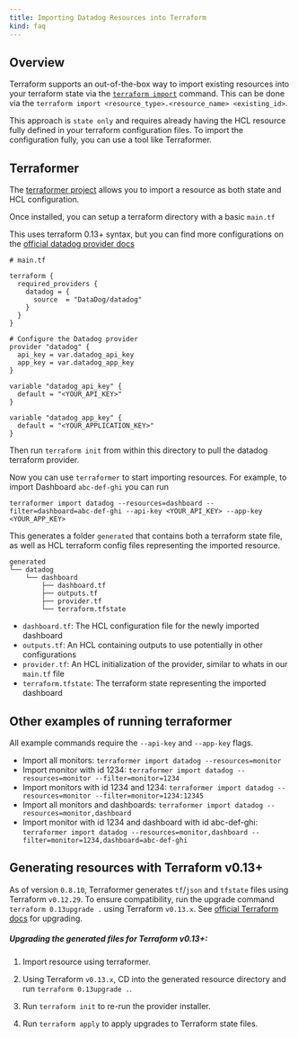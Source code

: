 ```yaml
---
title: Importing Datadog Resources into Terraform
kind: faq
---
```


## Overview

Terraform supports an out-of-the-box way to import existing resources into your terraform state via the [`terraform import`][1] command.
This can be done via the `terraform import <resource_type>.<resource_name> <existing_id>`.

This approach is `state only` and requires already having the HCL resource fully defined in your terraform configuration files. To import the configuration fully, you can use a tool like Terraformer.

## Terraformer

The [terraformer project][2] allows you to import a resource as both state and HCL configuration.

Once installed, you can setup a terraform directory with a basic `main.tf`

This uses terraform 0.13+ syntax, but you can find more configurations on the [official datadog provider docs][3]

```hcl
# main.tf

terraform {
  required_providers {
    datadog = {
      source  = "DataDog/datadog"
    }
  }
}

# Configure the Datadog provider
provider "datadog" {
  api_key = var.datadog_api_key
  app_key = var.datadog_app_key
}

variable "datadog_api_key" {
  default = "<YOUR_API_KEY>"
}

variable "datadog_app_key" {
  default = "<YOUR_APPLICATION_KEY>"
}
```

Then run `terraform init` from within this directory to pull the datadog terraform provider.

Now you can use `terraformer` to start importing resources. For example, to import Dashboard `abc-def-ghi` you can run

`terraformer import datadog --resources=dashboard --filter=dashboard=abc-def-ghi --api-key <YOUR_API_KEY> --app-key <YOUR_APP_KEY>`

This generates a folder `generated` that contains both a terraform state file, as well as HCL terraform config files representing the imported resource.

```
generated
└── datadog
    └── dashboard
        ├── dashboard.tf
        ├── outputs.tf
        ├── provider.tf
        └── terraform.tfstate
```

* `dashboard.tf`: The HCL configuration file for the newly imported dashboard
* `outputs.tf`: An HCL containing outputs to use potentially in other configurations
* `provider.tf`: An HCL initialization of the provider, similar to whats in our `main.tf` file
* `terraform.tfstate`: The terraform state representing the imported dashboard

## Other examples of running terraformer

All example commands require the `--api-key` and `--app-key` flags.

* Import all monitors: `terraformer import datadog --resources=monitor`
* Import monitor with id 1234: `terraformer import datadog --resources=monitor --filter=monitor=1234`
* Import monitors with id 1234 and 1234: `terraformer import datadog --resources=monitor --filter=monitor=1234:12345`
* Import all monitors and dashboards: `terraformer import datadog --resources=monitor,dashboard`
* Import monitor with id 1234 and dashboard with id abc-def-ghi: `terraformer import datadog --resources=monitor,dashboard --filter=monitor=1234,dashboard=abc-def-ghi`

## Generating resources with Terraform v0.13+

As of version `0.8.10`, Terraformer generates `tf`/`json` and `tfstate` files using Terraform `v0.12.29`. To ensure compatibility, run the upgrade command `terraform 0.13upgrade .` using Terraform `v0.13.x`. See [official Terraform docs][4] for upgrading.

##### Upgrading the generated files for Terraform v0.13+:

1. Import resource using terraformer.

2. Using Terraform `v0.13.x`, CD into the generated resource directory and run `terraform 0.13upgrade .`.

3. Run `terraform init` to re-run the provider installer.

4. Run `terraform apply` to apply upgrades to Terraform state files.

[1]: https://www.terraform.io/docs/import/index.html
[2]: https://github.com/GoogleCloudPlatform/terraformer
[3]: https://registry.terraform.io/providers/DataDog/datadog/latest/docs
[4]: https://www.terraform.io/upgrade-guides/0-13.html
